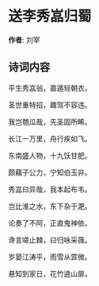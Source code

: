 # 送李秀嵓归蜀

**作者**: 刘宰

## 诗词内容

平生秀嵓翁，嘉遁轻朝衣。

圣世重特招，趣驾不容违。

我岂匏瓜哉，先圣固所睎。

长江一万里，舟行疾如飞。

东南盛人物，十九饫甘肥。

颇藉子公力，宁知伯玉非。

秀嵓曰异哉，我本起布韦。

岂比淮之水，东下杂于淝。

论奏了不阿，正直鬼神依。

谗言嗟止棘，曰归咏采薇。

岁晏江涛平，雨雪从霏微。

悬知到家日，花竹遶山扉。

